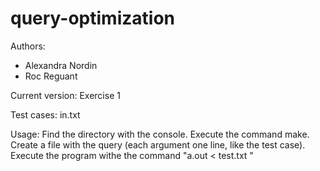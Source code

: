 query-optimization
==================
Authors:
 - Alexandra Nordin
 - Roc Reguant
 
Current version:
	Exercise 1
	
Test cases:
	in.txt
	
Usage:
	Find the directory with the console. 
	Execute the command make.
	Create a file with the query (each argument one line, like the test case).
	Execute the program withe the command "a.out < test.txt "
